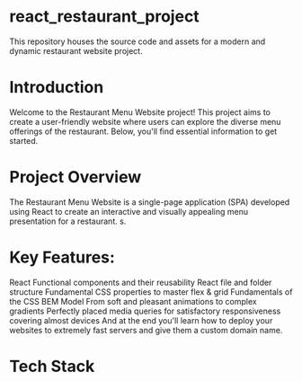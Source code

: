 # react_restaurant_project
This repository houses the source code and assets for a modern and dynamic restaurant website project.

# Introduction
Welcome to the Restaurant Menu Website project! This project aims to create a user-friendly website where users can explore the diverse menu offerings of the restaurant. Below, you'll find essential information to get started.

# Project Overview
The Restaurant Menu Website is a single-page application (SPA) developed using React to create an interactive and visually appealing menu presentation for a restaurant.
s.

# Key Features:

React Functional components and their reusability
React file and folder structure
Fundamental CSS properties to master flex & grid
Fundamentals of the CSS BEM Model
From soft and pleasant animations to complex gradients
Perfectly placed media queries for satisfactory responsiveness covering almost devices
And at the end you'll learn how to deploy your websites to extremely fast servers and give them a custom domain name.


# Tech Stack
[^1]:React: A JavaScript library for building user interfaces.
[^2]:Bootstrap: A front-end framework for designing responsive and stylish web pages.
[^3]:HTML: The standard markup language for creating web pages.
